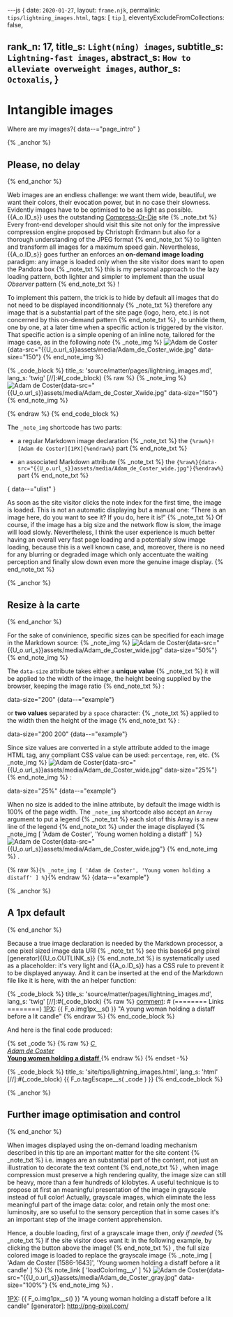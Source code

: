 ---js
{
  date:      `2020-01-27`,
  layout:    `frame.njk`,
  permalink: `tips/lightning_images.html`,
  tags:      [ `tip` ],
  eleventyExcludeFromCollections: false,

  rank_n:     17,
  title_s:    `Light(ning) images`,
  subtitle_s: `Lightning-fast images`,
  abstract_s: `How to alleviate overweight images`,
  author_s:   `Octoxalis`,
}
---
[comment]: # (======== Post ========)
# Intangible images

Where are my images?{ data--="page_intro" }

{% _anchor %}
## Please, no delay
{% end_anchor %}


Web images are an endless challenge: we want them wide, beautiful, we want their colors, their evocation power, but in no case their slowness. Evidently images have to be optimised to be as light as possible. {{A_o.ID_s}} uses the outstanding [Compress-Or-Die](https://compress-or-die.com/) site
{% _note_txt %}
Every front-end developer should visit this site not only for the impressive compression engine proposed by Christoph Erdmann but also for a thorough understanding of the JPEG format
{% end_note_txt %}
to lighten and transform all images for a maximum speed gain.
Nevertheless, {{A_o.ID_s}} goes further an enforces an **on-demand image loading** paradigm: any image is loaded only when the site visitor does want to open the Pandora box
{% _note_txt %}
this is my personal approach to the lazy loading pattern, both lighter and simpler to implement than the usual _Observer_ pattern
{% end_note_txt %}
!


To implement this pattern, the trick is to hide by default all images that do not need to be displayed inconditionnaly
{% _note_txt %}
therefore any image that is a substantial part of the site page (logo, hero, etc.) is not concerned by this on-demand pattern
{% end_note_txt %}
, to unhide them, one by one, at a later time when a specific action is triggered by the visitor. That specific action is a simple opening of an inline note, tailored for the image case, as in the following _note_
{% _note_img %}
![Adam de Coster][1PX]{data-src="{{U_o.url_s}}assets/media/Adam_de_Coster_wide.jpg" data-size="150"}
{% end_note_img %}


{% _code_block %}
    title_s: 'source/matter/pages/lightning_images.md',
    lang_s: 'twig'
[//]:#(_code_block)
{% raw %}
{% _note_img %}
![Adam de Coster][1PX]{data-src="{{U_o.url_s}}assets/media/Adam_de_Coster_Xwide.jpg" data-size="150"}
{% end_note_img %}

[comment]: # (======== Links ========)

[1PX]: {{U_o.url_s}}assets/media/1px.jpg "OnePixel"
{% endraw %}
{% end_code_block %}


The `_note_img` shortcode has two parts:

+ a regular Markdown image declaration
{% _note_txt %}
the `{%raw%}![Adam de Coster][1PX]{%endraw%}` part
{% end_note_txt %}

+ an associated Markdown attribute
{% _note_txt %}
the `{%raw%}{data-src="{{U_o.url_s}}assets/media/Adam_de_Coster_wide.jpg"}{%endraw%}` part
{% end_note_txt %}

{ data--="ulist" }


As soon as the site visitor clicks the note index for the first time, the image is loaded. This is not an automatic displaying but a manual one: <q>There is an image here, do you want to see it? If you do, here it is!</q>
{% _note_txt %}
Of course, if the image has a big size and the network flow is slow, the image will load slowly. Nevertheless, I think the user experience is much better having an overall very fast page loading and a potentially slow image loading, because this is a well known case, and, moreover, there is no need for any blurring or degraded image which only accentuate the waiting perception and finally slow down even more the genuine image display.
{% end_note_txt %}


{% _anchor %}
## Resize à la carte
{% end_anchor %}


For the sake of convinience, specific sizes can be specified for each image in the Markdown source:
{% _note_img %}
![Adam de Coster][1PX]{data-src="{{U_o.url_s}}assets/media/Adam_de_Coster_wide.jpg" data-size="50%"}
{% end_note_img %}

The `data-size` attribute takes either a **unique value**
{% _note_txt %}
it will be applied to the width of the image, the height beeing supplied by the browser, keeping the image ratio
{% end_note_txt %}
:

data-size="200"
{data--="example"}

or **two values** separated by a `space` character:
{% _note_txt %}
applied to the width then the height of the image
{% end_note_txt %}
:


data-size="200 200"
{data--="example"}


Since size values are converted in a style attribute added to the image HTML tag, any compliant CSS value can be used: `percentage`, `rem`, etc.
{% _note_img %}
![Adam de Coster][1PX]{data-src="{{U_o.url_s}}assets/media/Adam_de_Coster_wide.jpg" data-size="25%"}
{% end_note_img %}
:

data-size="25%"
{data--="example"}


When no size is added to the inline attribute, by default the image width is 100% of the page width. The `_note_img` shortcode also accept an `Array` argument to put a legend
{% _note_txt %}
each slot of this Array is a new line of the legend
{% end_note_txt %}
under the image displayed
{% _note_img [ 'Adam de Coster', 'Young women holding a distaff' ] %}
![Adam de Coster][1PX]{data-src="{{U_o.url_s}}assets/media/Adam_de_Coster_wide.jpg"}
{% end_note_img %}
.

{% raw %}`{% _note_img [ 'Adam de Coster', 'Young women holding a distaff' ] %}`{% endraw %}
{data--="example"}


{% _anchor %}
## A 1px default
{% end_anchor %}


Because a true image declaration is needed by the Markdown processor, a one pixel sized image data URI
{% _note_txt %}
see this base64 png pixel [generator]{{U_o.OUTLINK_s}}
{% end_note_txt %}
is systematically used as a placeholder: it's very light and {{A_o.ID_s}} has a CSS rule to prevent it to be displayed anyway. And it can be inserted at the end of the Markdown file like it is here, with the an helper function:


{% _code_block %}
    title_s: 'source/matter/pages/lightning_images.md',
    lang_s: 'twig'
[//]:#(_code_block)
{% raw %}
[comment]: # (======== Links ========)
[1PX]: {{ F_o.img1px__s() }} "A young woman holding a distaff before a lit candle"
{% endraw %}
{% end_code_block %}


And here is the final code produced:

{% set _code %}
{% raw %}
<ins data--="note_img">
  <sup></sup>
  <span data--="note_content">
    <em class="note_link_a">
      <a class="note_link" role="button" title="Load image in full color"
         onclick="loadColorImg__v( this, 'gray', 'color' )">C</a>
    </em>
    <img src="data:image/gif;base64,R0lGODlhAQABAIAAAP///wAAACwAAAAAAQABAAACAkQBADs="
         alt="Adam de Coster" title="A young woman holding a distaff before a lit candle"
         data-src="http://127.0.0.1:5500/assets/media/Adam_de_Coster_gray.jpg"><br>
    <em class="note_img_title">Adam de Coster</em><br>
    <b class="note_img_subtitle">Young women holding a distaff</b>
  </span>
</ins>
{% endraw %}
{% endset -%}

{% _code_block %}
    title_s: 'site/tips/lightning_images.html',
    lang_s: 'html'
[//]:#(_code_block)
{{ F_o.tagEscape__s( _code ) }}
{% end_code_block %}


{% _anchor %}
## Further image optimisation and control
{% end_anchor %}


When images displayed using the on-demand loading mechanism described in this tip are an important matter  for the site content
{% _note_txt %}
i.e. images are an substantial part of the content, not just an illustration to decorate the text content
{% end_note_txt %}
, when image compression must preserve a high rendering quality, the image size can still be heavy, more than a few hundreds of kilobytes. A useful technique is to propose at first an meaningful presentation of the image in grayscale instead of full color! Actually, grayscale images, which eliminate the less meaningful part of the image data: color, and retain only the most one: luminosity, are so useful to the sensory perception that in some cases it's an important step of the image content apprehension.

Hence, a double loading, first of a grayscale image then, *only if needed*
{% _note_txt %}
if the site visitor does want it: in the following example, by clicking the button above the image!
{% end_note_txt %}
, the full size colored image is loaded to replace the grayscale image
{% _note_img [ 'Adam de Coster [1586-1643]', 'Young women holding a distaff before a lit candle' ] %}
{% note_link [ 'loadColorImg__v' ] %}
![Adam de Coster][1PX]{data-src="{{U_o.url_s}}assets/media/Adam_de_Coster_gray.jpg" data-size="100%"}
{% end_note_img %}
.



[comment]: # (======== Links ========)

[1PX]: {{ F_o.img1px__s() }} "A young woman holding a distaff before a lit candle"
[generator]: http://png-pixel.com/